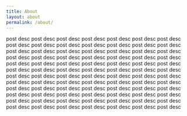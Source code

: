 ```yaml
---
title: About
layout: about
permalink: /about/
---
```


post desc post desc post desc post desc post desc post desc post desc post desc post desc post desc post desc post desc post desc post desc post desc post desc post desc post desc post desc post desc post desc post desc post desc post desc post desc post desc post desc post desc post desc post desc post desc post desc post desc post desc post desc post desc post desc post desc post desc post desc post desc post desc post desc post desc post desc post desc post desc post desc post desc post desc post desc post desc post desc post desc post desc post desc post desc post desc post desc post desc post desc post desc post desc post desc post desc post desc post desc post desc post desc post desc post desc post desc post desc post desc post desc post desc post desc post desc post desc post desc post desc post desc post desc post desc 
